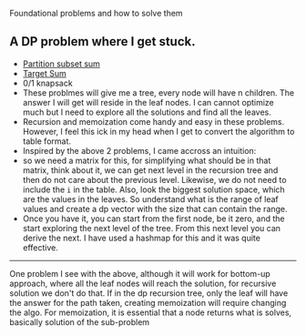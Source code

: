 Foundational problems and how to solve them

## A DP problem where I get stuck.
- [Partition subset sum](https://leetcode.com/problems/partition-equal-subset-sum/)
- [Target Sum](https://leetcode.com/problems/target-sum/)
- 0/1 knapsack
- These problmes will give me a tree, every node will have n children. The answer I will get will reside in the leaf nodes. I can cannot optimize much but I need to explore all the solutions and find all the leaves.
- Recursion and memoization come handy and easy in these problems. However, I feel this ick in my head when I get to convert the algorithm to table format.
- Inspired by the above 2 problems, I came accross an intuition:
- so we need a matrix for this, for simplifying what should be in that matrix, think about it, we can get next level in the recursion tree and then do not care about the previous level. Likewise, we do not need to include the `i` in the table. Also, look the biggest solution space, which are the values in the leaves. So understand what is the range of leaf values and create a dp vector with the size that can contain the range.
- Once you have it, you can start from the first node, be it zero, and the start exploring the next level of the tree. From this next level you can derive the next. I have used a hashmap for this and it was quite effective.
---
One problem I see with the above, although it will work for bottom-up approach, where all the leaf nodes will reach the solution, for recursive solution we don't do that. 
If in the dp recursion tree, only the leaf will have the answer for the path taken, creating memoization will require changing the algo.
For memoization, it is essential that a node returns what is solves, basically solution of the sub-problem
